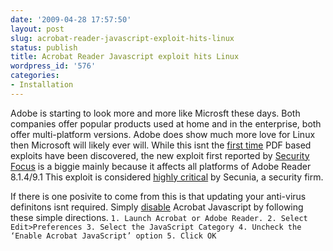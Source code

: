 ```yaml
---
date: '2009-04-28 17:57:50'
layout: post
slug: acrobat-reader-javascript-exploit-hits-linux
status: publish
title: Acrobat Reader Javascript exploit hits Linux
wordpress_id: '576'
categories:
- Installation
---
```


Adobe is starting to look more and more like Microsft these days. Both companies offer popular products used at home and in the enterprise, both offer multi-platform versions. Adobe does show much more love for Linux then Microsoft will likely ever will. While this isnt the [first time](http://www.adobe.com/support/security/advisories/apsa08-01.html) PDF based exploits have been discovered, the new exploit first reported by [Security Focus](http://www.securityfocus.com/bid/34736/info) is a biggie mainly because it affects all platforms of Adobe Reader 8.1.4/9.1 This exploit is considered [highly critical](http://secunia.com/advisories/3492) by Secunia, a security firm.



If there is one posivite to come from this is that updating your anti-virus definitons isnt required. Simply [disable](http://blogs.adobe.com/psirt/) Acrobat Javascript by following these simple directions.
`1. Launch Acrobat or Adobe Reader.
2. Select Edit>Preferences
3. Select the JavaScript Category
4. Uncheck the ‘Enable Acrobat JavaScript’ option
5. Click OK`
